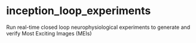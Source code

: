 # inception_loop_experiments
Run real-time closed loop neurophysiological experiments to generate and verify Most Exciting Images (MEIs) 
